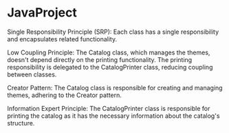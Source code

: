 # JavaProject


Single Responsibility Principle (SRP): Each class has a single responsibility and encapsulates related functionality.

Low Coupling Principle: The Catalog class, which manages the themes, doesn't depend directly on the printing functionality. The printing responsibility is delegated to the CatalogPrinter class, reducing coupling between classes.

Creator Pattern: The Catalog class is responsible for creating and managing themes, adhering to the Creator pattern.

Information Expert Principle: The CatalogPrinter class is responsible for printing the catalog as it has the necessary information about the catalog's structure.

